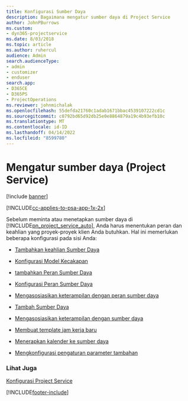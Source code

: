 ```yaml
---
title: Konfigurasi Sumber Daya
description: Bagaimana mengatur sumber daya di Project Service
author: JohnPBurrows
ms.custom:
- dyn365-projectservice
ms.date: 8/03/2018
ms.topic: article
ms.author: ruhercul
audience: Admin
search.audienceType:
- admin
- customizer
- enduser
search.app:
- D365CE
- D365PS
- ProjectOperations
ms.reviewer: johnmichalak
ms.openlocfilehash: 55defda21760c1adab1671bbac4539107222cd1c
ms.sourcegitcommit: c0792bd65d92db25e0e8864879a19c4b93efb10c
ms.translationtype: MT
ms.contentlocale: id-ID
ms.lasthandoff: 04/14/2022
ms.locfileid: "8599780"
---
```

# <a name="set-up-resources-project-service"></a>Mengatur sumber daya (Project Service)

[!include [banner](../includes/psa-now-project-operations.md)]

[!INCLUDE[cc-applies-to-psa-app-1x-2x](../includes/cc-applies-to-psa-app-1x-2x.md)]

Sebelum meminta atau menetapkan sumber daya di [!INCLUDE[pn_project_service_auto](../includes/pn-project-service-auto.md)], Anda harus menentukan peran dan keahlian yang proyek-proyek klien Anda butuhkan. Hal ini memerlukan beberapa konfigurasi pada sisi Anda:  
  
-   [Tambahkan keahlian Sumber Daya](../psa/add-resource-skills.md)  
  
-   [Konfigurasi Model Kecakapan](../psa/set-up-proficiency-models.md)  
  
-   [tambahkan Peran Sumber Daya](../psa/add-resource-roles.md)  
  
-   [Konfigurasi Peran Sumber Daya](../psa/configure-resource-roles.md)  
  
-   [Mengasosiasikan keterampilan dengan peran sumber daya](../psa/associate-skills-with-resource-roles.md)  
  
-   [Tambah Sumber Daya](../psa/add-resources.md)  
  
-   [Mengasosiasikan keterampilan dengan sumber daya](../psa/associate-skills-with-resources.md)  
  
-   [Membuat template jam kerja baru](../psa/create-work-hours-template.md)  
  
-   [Menerapkan kalender ke sumber daya](../psa/apply-calendar-resource.md)  
  
-   [Mengkonfigurasi pengaturan parameter tambahan](../psa/configure-additional-parameters-settings.md)  
  
### <a name="see-also"></a>Lihat Juga  
 [Konfigurasi Project Service](../psa/configure.md)


[!INCLUDE[footer-include](../includes/footer-banner.md)]
